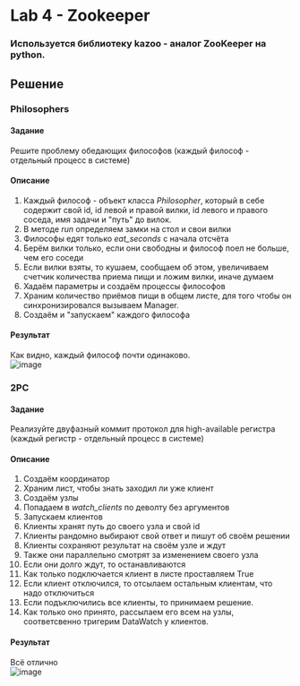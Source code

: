 # Lab 4 - Zookeeper 
### Используется библиотеку kazoo - аналог ZooKeeper на python.
## Решение
### Philosophers
#### Задание
Решите проблему обедающих философов (каждый философ - отдельный процесс в системе)
#### Описание
1. Каждый философ - объект класса *Philosopher*, который в себе содержит свой id, id левой и правой вилки, id левого и правого соседа, имя задачи и "путь" до вилок.
2. В методе *run* определяем замки на стол и свои вилки
3. Философы едят только *eat_seconds* с начала отсчёта
4. Берём вилки только, если они свободны и философ поел не больше, чем его соседи
5. Если вилки взяты, то кушаем, сообщаем об этом, увеличиваем счетчик количества приема пищи и ложим вилки, иначе думаем
6. Хадаём параметры и создаём процессы философов
7. Храним количество приёмов пищи в общем листе, для того чтобы он синхронизировался вызываем Manager. 
8. Создаём и "запускаем" каждого философа
#### Результат
Как видно, каждый философ почти одинаково.   
![image](https://user-images.githubusercontent.com/91950488/204774529-7b7c4d97-c5d7-4ac3-9031-aa7a9eb2862b.png)

### 2PC
#### Задание
Реализуйте двуфазный коммит протокол для high-available регистра (каждый регистр - отдельный процесс в системе)
#### Описание
1. Создаём координатор
2. Храним лист, чтобы знать заходил ли уже клиент
3. Создаём узлы
4. Попадаем в *watch_clients* по деволту без аргументов
5. Запускаем клиентов
6. Клиенты хранят путь до своего узла и свой id
7. Клиенты рандомно выбирают свой ответ и пишут об своём решении
8. Клиенты сохраняют результат на своём узле и ждут
9. Также они параллельно смотрят за изменением своего узла
10. Если они долго ждут, то останавливаются
11. Как только подключается клиент в листе проставляем True
12. Если клиент отключился, то отсылаем остальным клиентам, что надо отключиться
13. Если подъключились все клиенты, то принимаем решение.
14. Как только оно принято, рассылаем его всем на узлы, соответсвенно тригерим DataWatch у клиентов. 
#### Результат
Всё отлично  
![image](https://user-images.githubusercontent.com/91950488/204777784-58047a59-2e19-439d-b2f2-c78b4c52b76a.png)
